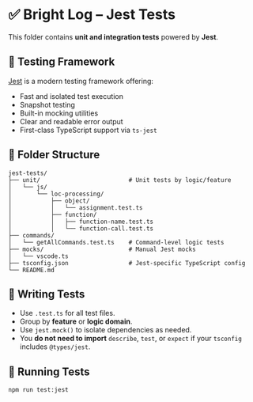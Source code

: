 # ✅ Bright Log – Jest Tests

This folder contains **unit and integration tests** powered by **Jest**.

## 🧪 Testing Framework

[Jest](https://jestjs.io/) is a modern testing framework offering:

- Fast and isolated test execution
- Snapshot testing
- Built-in mocking utilities
- Clear and readable error output
- First-class TypeScript support via `ts-jest`

## 📁 Folder Structure

```
jest-tests/
├── unit/                         # Unit tests by logic/feature
│   └── js/
│       └── loc-processing/
│           ├── object/
│           │   └── assignment.test.ts
│           ├── function/
│           │   ├── function-name.test.ts
│           │   └── function-call.test.ts
├── commands/
│   └── getAllCommands.test.ts    # Command-level logic tests
├── mocks/                        # Manual Jest mocks
│   └── vscode.ts
├── tsconfig.json                 # Jest-specific TypeScript config
└── README.md
```

## 🧬 Writing Tests

- Use `.test.ts` for all test files.
- Group by **feature** or **logic domain**.
- Use `jest.mock()` to isolate dependencies as needed.
- You **do not need to import** `describe`, `test`, or `expect` if your `tsconfig` includes `@types/jest`.

## 📱 Running Tests

```bash
npm run test:jest
```
